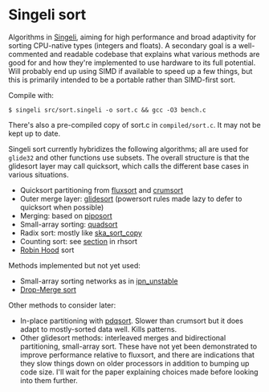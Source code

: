 # Singeli sort

Algorithms in [Singeli](https://github.com/mlochbaum/Singeli), aiming for high performance and broad adaptivity for sorting CPU-native types (integers and floats). A secondary goal is a well-commented and readable codebase that explains what various methods are good for and how they're implemented to use hardware to its full potential. Will probably end up using SIMD if available to speed up a few things, but this is primarily intended to be a portable rather than SIMD-first sort.

Compile with:

    $ singeli src/sort.singeli -o sort.c && gcc -O3 bench.c

There's also a pre-compiled copy of sort.c in `compiled/sort.c`. It may not be kept up to date.

Singeli sort currently hybridizes the following algorithms; all are used for `glide32` and other functions use subsets. The overall structure is that the glidesort layer may call quicksort, which calls the different base cases in various situations.

- Quicksort partitioning from [fluxsort](https://github.com/scandum/fluxsort) and [crumsort](https://github.com/scandum/crumsort)
- Outer merge layer: [glidesort](https://github.com/orlp/glidesort) (powersort rules made lazy to defer to quicksort when possible)
- Merging: based on [piposort](https://github.com/scandum/piposort)
- Small-array sorting: [quadsort](https://github.com/scandum/quadsort)
- Radix sort: mostly like [ska_sort_copy](https://github.com/skarupke/ska_sort)
- Counting sort: see [section](https://github.com/mlochbaum/rhsort#counting-sort) in rhsort
- [Robin Hood](https://github.com/mlochbaum/rhsort) sort

Methods implemented but not yet used:

- Small-array sorting networks as in [ipn_unstable](https://github.com/Voultapher/sort-research-rs/blob/main/src/unstable/rust_ipn.rs)
- [Drop-Merge sort](https://github.com/emilk/drop-merge-sort)

Other methods to consider later:

- In-place partitioning with [pdqsort](https://github.com/orlp/pdqsort). Slower than crumsort but it does adapt to mostly-sorted data well. Kills patterns.
- Other glidesort methods: interleaved merges and bidirectional partitioning, small-array sort. These have not yet been demonstrated to improve performance relative to fluxsort, and there are indications that they slow things down on older processors in addition to bumping up code size. I'll wait for the paper explaining choices made before looking into them further.
